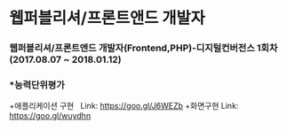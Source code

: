 #  웹퍼블리셔/프론트앤드 개발자
### 웹퍼블리셔/프론트앤드 개발자(Frontend,PHP)-디지털컨버전스 1회차 (2017.08.07 ~ 2018.01.12)

### *능력단위평가

+애플리케이션 구현   Link: https://goo.gl/J6WEZb 
+화면구현           Link: https://goo.gl/wuydhn 
